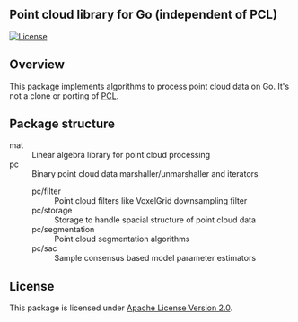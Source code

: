 ## Point cloud library for Go (independent of PCL)

[![License](https://img.shields.io/badge/License-Apache%202.0-blue.svg)](https://opensource.org/licenses/Apache-2.0)

## Overview

This package implements algorithms to process point cloud data on Go.
It's not a clone or porting of [PCL](https://pointclouds.org/).

## Package structure

<dl>
  <dt>mat</dt><dd>Linear algebra library for point cloud processing</dd>
  <dt>pc</dt><dd>Binary point cloud data marshaller/unmarshaller and iterators
    <dl>
      <dt>pc/filter</dt><dd>Point cloud filters like VoxelGrid downsampling filter</dd>
      <dt>pc/storage</dt><dd>Storage to handle spacial structure of point cloud data</dd>
      <dt>pc/segmentation</dt><dd>Point cloud segmentation algorithms</dd>
      <dt>pc/sac</dt><dd>Sample consensus based model parameter estimators</dd>
    </dl>
  <dd>
</dl>

## License

This package is licensed under [Apache License Version 2.0](./LICENSE).
